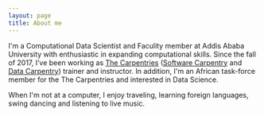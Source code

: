 ```yaml
---
layout: page
title: About me
---
```


I'm a Computational Data Scientist and Faculity member at Addis Ababa University with enthusiastic in expanding computational skills. Since the fall of 2017, I’ve been working as [The Carpentries](https://carpentries.org/trainers/) ([Software Carpentry](https://software-carpentry.org/team/) and [Data Carpentry](http://www.datacarpentry.org/)) trainer and instructor. In addition, I'm an African task-force member for the The Carpentries and interested in Data Science.

When I'm not at a computer, I enjoy traveling, learning foreign languages, swing dancing and listening to live music. 
